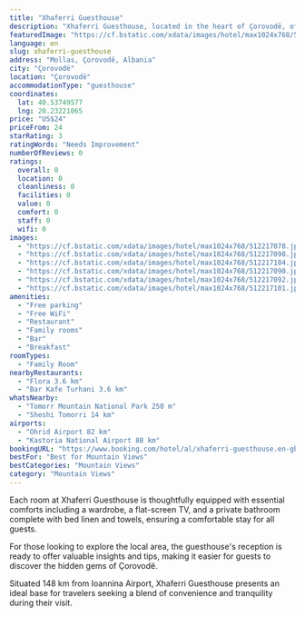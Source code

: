 ```yaml
---
title: "Xhaferri Guesthouse"
description: "Xhaferri Guesthouse, located in the heart of Çorovodë, offers a serene retreat with its lush garden surroundings and comprehensive amenities."
featuredImage: "https://cf.bstatic.com/xdata/images/hotel/max1024x768/512217078.jpg?k=c69c2dbf2046c8da551ba111bec255b3806604560c89d182d15a1fe2e3db0fa9&o=&hp=1"
language: en
slug: xhaferri-guesthouse
address: "Mollas, Çorovodë, Albania"
city: "Çorovodë"
location: "Çorovodë"
accommodationType: "guesthouse"
coordinates:
  lat: 40.53749577
  lng: 20.23221065
price: "US$24"
priceFrom: 24
starRating: 3
ratingWords: "Needs Improvement"
numberOfReviews: 0
ratings:
  overall: 0
  location: 0
  cleanliness: 0
  facilities: 0
  value: 0
  comfort: 0
  staff: 0
  wifi: 0
images:
  - "https://cf.bstatic.com/xdata/images/hotel/max1024x768/512217078.jpg?k=c69c2dbf2046c8da551ba111bec255b3806604560c89d182d15a1fe2e3db0fa9&o=&hp=1"
  - "https://cf.bstatic.com/xdata/images/hotel/max1024x768/512217098.jpg?k=57f6f1d722aa6d6978fe7314402924f3c93e00350ee2edf12e1f8478d4dd515c&o=&hp=1"
  - "https://cf.bstatic.com/xdata/images/hotel/max1024x768/512217104.jpg?k=93434d8856444eb5e78157b6e7d461258814d931eb23d5ca2f330338f05c103b&o=&hp=1"
  - "https://cf.bstatic.com/xdata/images/hotel/max1024x768/512217090.jpg?k=c20a3c40cd9d57d8c0949cf8564b7f807dbfd15815857521efd21147bf99c3ed&o=&hp=1"
  - "https://cf.bstatic.com/xdata/images/hotel/max1024x768/512217092.jpg?k=fd7e6ea7a0f18de18d0381fd3751756fa96d5f5fb50d8e3a9597db7ef1d0abdb&o=&hp=1"
  - "https://cf.bstatic.com/xdata/images/hotel/max1024x768/512217101.jpg?k=acfeb8b6ee5e9acc3d627deed288a42e88b497e020f6ba48c2dea935cf470cea&o=&hp=1"
amenities:
  - "Free parking"
  - "Free WiFi"
  - "Restaurant"
  - "Family rooms"
  - "Bar"
  - "Breakfast"
roomTypes:
  - "Family Room"
nearbyRestaurants:
  - "Flora 3.6 km"
  - "Bar Kafe Turhani 3.6 km"
whatsNearby:
  - "Tomorr Mountain National Park 250 m"
  - "Sheshi Tomorri 14 km"
airports:
  - "Ohrid Airport 82 km"
  - "Kastoria National Airport 88 km"
bookingURL: "https://www.booking.com/hotel/al/xhaferri-guesthouse.en-gb.html?aid=8035640"
bestFor: "Best for Mountain Views"
bestCategories: "Mountain Views"
category: "Mountain Views"
---
```


Each room at Xhaferri Guesthouse is thoughtfully equipped with essential comforts including a wardrobe, a flat-screen TV, and a private bathroom complete with bed linen and towels, ensuring a comfortable stay for all guests.

For those looking to explore the local area, the guesthouse's reception is ready to offer valuable insights and tips, making it easier for guests to discover the hidden gems of Çorovodë.

Situated 148 km from Ioannina Airport, Xhaferri Guesthouse presents an ideal base for travelers seeking a blend of convenience and tranquility during their visit.